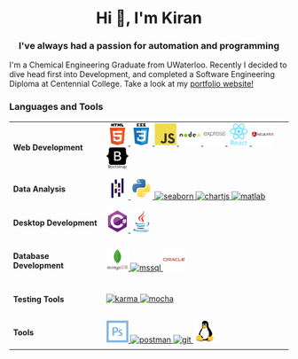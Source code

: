 <!--
**kiransahmbi/kiransahmbi** is a ✨ _special_ ✨ repository because its `README.md` (this file) appears on your GitHub profile.

Here are some ideas to get you started:

- 🔭 I’m currently working on ...
- 🌱 I’m currently learning ...
- 👯 I’m looking to collaborate on ...
- 🤔 I’m looking for help with ...
- 💬 Ask me about ...
- 📫 How to reach me: ...
- 😄 Pronouns: ...
- ⚡ Fun fact: ...
-->

<h1 align="center">Hi 👋, I'm Kiran</h1>
<h3 align="center">I've always had a passion for automation and programming</h3>
I'm a Chemical Engineering Graduate from UWaterloo. Recently I decided to dive head first into Development, and completed a Software Engineering Diploma at Centennial College. Take a look at my <a href="https://kiransahmbi.github.io">portfolio website!</a>

<h3 align="left">Languages and Tools</h3>
<p align="left">
  <table>
    <tr>
      <td><h4>Web Development</h4></td>
      <td>
        <a href="https://www.w3.org/html/" target="_blank" rel="noreferrer"> 
          <img src="https://raw.githubusercontent.com/devicons/devicon/master/icons/html5/html5-original-wordmark.svg" alt="html5" width="40" height="40"/> 
        </a> 
        <a href="https://www.w3schools.com/css/" target="_blank" rel="noreferrer"> 
          <img src="https://raw.githubusercontent.com/devicons/devicon/master/icons/css3/css3-original-wordmark.svg" alt="css3" width="40" height="40"/> 
        </a> 
        <a href="https://developer.mozilla.org/en-US/docs/Web/JavaScript" target="_blank" rel="noreferrer"> 
          <img src="https://raw.githubusercontent.com/devicons/devicon/master/icons/javascript/javascript-original.svg" alt="javascript" width="40" height="40"/> 
        </a>
        <a href="https://nodejs.org" target="_blank" rel="noreferrer"> 
          <img src="https://raw.githubusercontent.com/devicons/devicon/master/icons/nodejs/nodejs-original-wordmark.svg" alt="nodejs" width="40" height="40"/> 
        </a>
        <a href="https://expressjs.com" target="_blank" rel="noreferrer"> 
          <img src="https://raw.githubusercontent.com/devicons/devicon/master/icons/express/express-original-wordmark.svg" alt="express" width="40" height="40"/> 
        </a> 
        <a href="https://reactjs.org/" target="_blank" rel="noreferrer"> 
          <img src="https://raw.githubusercontent.com/devicons/devicon/master/icons/react/react-original-wordmark.svg" alt="react" width="40" height="40"/> 
        </a> 
        <a href="https://angular.io" target="_blank" rel="noreferrer"> 
          <img src="https://raw.githubusercontent.com/devicons/devicon/master/icons/angularjs/angularjs-original-wordmark.svg" alt="angularjs" width="40" height="40"/>
        </a>
        <a href="https://getbootstrap.com" target="_blank" rel="noreferrer"> 
          <img src="https://raw.githubusercontent.com/devicons/devicon/master/icons/bootstrap/bootstrap-plain-wordmark.svg" alt="bootstrap" width="40" height="40"/> 
        </a>
      </td>
    </tr>
    <tr>
      <td><h4>Data Analysis</h4></td>
      <td>
        <a href="https://pandas.pydata.org/" target="_blank" rel="noreferrer"> 
          <img src="https://raw.githubusercontent.com/devicons/devicon/2ae2a900d2f041da66e950e4d48052658d850630/icons/pandas/pandas-original.svg" alt="pandas" width="40" height="40"/> 
        </a> 
        <a href="https://www.python.org" target="_blank" rel="noreferrer"> 
          <img src="https://raw.githubusercontent.com/devicons/devicon/master/icons/python/python-original.svg" alt="python" width="40" height="40"/> 
        </a>
        <a href="https://seaborn.pydata.org/" target="_blank" rel="noreferrer"> 
          <img src="https://seaborn.pydata.org/_images/logo-mark-lightbg.svg" alt="seaborn" width="40" height="40"/> 
        </a>
        <a href="https://www.chartjs.org" target="_blank" rel="noreferrer"> 
          <img src="https://www.chartjs.org/media/logo-title.svg" alt="chartjs" width="40" height="40"/> 
        </a>
        <a href="https://www.mathworks.com/" target="_blank" rel="noreferrer"> 
          <img src="https://upload.wikimedia.org/wikipedia/commons/2/21/Matlab_Logo.png" alt="matlab" width="40" height="40"/> 
        </a> 
      </td>
    </tr>
    <tr>
      <td><h4>Desktop Development</h4></td>
      <td>
        <a href="https://www.w3schools.com/cs/" target="_blank" rel="noreferrer"> 
          <img src="https://raw.githubusercontent.com/devicons/devicon/master/icons/csharp/csharp-original.svg" alt="csharp" width="40" height="40"/> 
        </a> 
         <a href="https://www.java.com" target="_blank" rel="noreferrer"> 
            <img src="https://raw.githubusercontent.com/devicons/devicon/master/icons/java/java-original.svg" alt="java" width="40" height="40"/> 
         </a> 
      </td>
    </tr>
    <tr>
      <td><h4>Database Development</h4></td>
      <td>
        <a href="https://www.mongodb.com/" target="_blank" rel="noreferrer"> 
          <img src="https://raw.githubusercontent.com/devicons/devicon/master/icons/mongodb/mongodb-original-wordmark.svg" alt="mongodb" width="40" height="40"/> 
        </a> 
        <a href="https://www.microsoft.com/en-us/sql-server" target="_blank" rel="noreferrer"> 
          <img src="https://www.svgrepo.com/show/303229/microsoft-sql-server-logo.svg" alt="mssql" width="40" height="40"/> 
        </a>
        <a href="https://www.oracle.com/" target="_blank" rel="noreferrer"> 
          <img src="https://raw.githubusercontent.com/devicons/devicon/master/icons/oracle/oracle-original.svg" alt="oracle" width="40" height="40"/> 
        </a> 
      </td>
    </tr>
    <tr>
      <td><h4>Testing Tools</h4></td>
      <td>
        <a href="https://karma-runner.github.io/latest/index.html" target="_blank" rel="noreferrer"> 
          <img src="https://raw.githubusercontent.com/detain/svg-logos/780f25886640cef088af994181646db2f6b1a3f8/svg/karma.svg" alt="karma" width="40" height="40"/> 
        </a>
        <a href="https://mochajs.org" target="_blank" rel="noreferrer"> 
          <img src="https://www.vectorlogo.zone/logos/mochajs/mochajs-icon.svg" alt="mocha" width="40" height="40"/> 
        </a> 
      </td>
    </tr>
     <tr>
      <td><h4>Tools</h4></td>
      <td>
        <a href="https://www.photoshop.com/en" target="_blank" rel="noreferrer"> 
          <img src="https://raw.githubusercontent.com/devicons/devicon/master/icons/photoshop/photoshop-line.svg" alt="photoshop" width="40" height="40"/> 
        </a> 
        <a href="https://postman.com" target="_blank" rel="noreferrer"> 
          <img src="https://www.vectorlogo.zone/logos/getpostman/getpostman-icon.svg" alt="postman" width="40" height="40"/> 
        </a> 
        <a href="https://git-scm.com/" target="_blank" rel="noreferrer"> 
          <img src="https://www.vectorlogo.zone/logos/git-scm/git-scm-icon.svg" alt="git" width="40" height="40"/> 
        </a> 
        <a href="https://www.linux.org/" target="_blank" rel="noreferrer"> 
          <img src="https://raw.githubusercontent.com/devicons/devicon/master/icons/linux/linux-original.svg" alt="linux" width="40" height="40"/> 
        </a>
      </td>
    </tr>
  </table>
</p>
